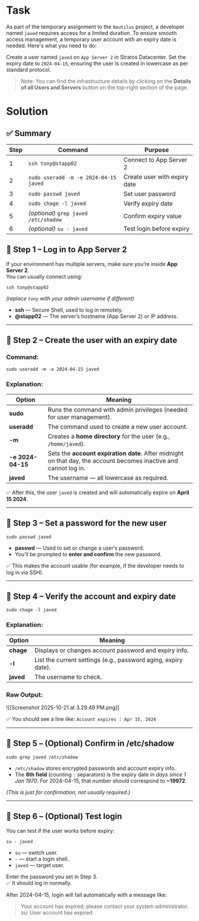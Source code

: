 # Task

As part of the temporary assignment to the `Nautilus` project, a developer named `javed` requires access for a limited duration. To ensure smooth access management, a temporary user account with an expiry date is needed. Here's what you need to do:  

Create a user named `javed` on `App Server 2` in Stratos Datacenter. Set the expiry date to `2024-04-15`, ensuring the user is created in lowercase as per standard protocol.

> Note: You can find the infrastructure details by clicking on the **Details of all Users and Servers** button on the top-right section of the page.

# Solution

## ✅ **Summary**

| Step | Command                               | Purpose                      |
| ---- | ------------------------------------- | ---------------------------- |
| 1    | `ssh tony@stapp02`                    | Connect to App Server 2      |
| 2    | `sudo useradd -m -e 2024-04-15 javed` | Create user with expiry date |
| 3    | `sudo passwd javed`                   | Set user password            |
| 4    | `sudo chage -l javed`                 | Verify expiry date           |
| 5    | _(optional)_ `grep javed /etc/shadow` | Confirm expiry value         |
| 6    | _(optional)_ `su - javed`             | Test login before expiry     |
## 🧩 **Step 1 – Log in to App Server 2**

If your environment has multiple servers, make sure you’re inside **App Server 2**.  
You can usually connect using:

`ssh tony@stapp02`

_(replace `tony` with your admin username if different)_

- **ssh** — Secure Shell, used to log in remotely.
- **@stapp02** — The server’s hostname (App Server 2) or IP address.

---

## 🧩 **Step 2 – Create the user with an expiry date**

### Command:

`sudo useradd -m -e 2024-04-15 javed`

### Explanation:

|Option|Meaning|
|---|---|
|**sudo**|Runs the command with admin privileges (needed for user management).|
|**useradd**|The command used to create a new user account.|
|**-m**|Creates a **home directory** for the user (e.g., `/home/javed`).|
|**-e 2024-04-15**|Sets the **account expiration date**. After midnight on that day, the account becomes inactive and cannot log in.|
|**javed**|The username — all lowercase as required.|

✅ After this, the user `javed` is created and will automatically expire on **April 15 2024**.

---

## 🧩 **Step 3 – Set a password for the new user**

`sudo passwd javed`

- **passwd** — Used to set or change a user’s password.
- You’ll be prompted to **enter and confirm** the new password.

✅ This makes the account usable (for example, if the developer needs to log in via SSH).

---

## 🧩 **Step 4 – Verify the account and expiry date**

`sudo chage -l javed`
### Explanation:

| Option    | Meaning                                                        |
| --------- | -------------------------------------------------------------- |
| **chage** | Displays or changes account password and expiry info.          |
| **-l**    | List the current settings (e.g., password aging, expiry date). |
| **javed** | The username to check.                                         |
### Raw Output:

![[Screenshot 2025-10-21 at 3.29.49 PM.png]]

✅ You should see a line like:
`Account expires : Apr 15, 2024`

---

## 🧩 **Step 5 – (Optional) Confirm in /etc/shadow**

`sudo grep javed /etc/shadow`

- `/etc/shadow` stores encrypted passwords and account expiry info.
- The **8th field** (counting `:` separators) is the expiry date in _days since 1 Jan 1970_. For 2024-04-15, that number should correspond to **~19972**.

_(This is just for confirmation, not usually required.)_

---

## 🧩 **Step 6 – (Optional) Test login**

You can test if the user works before expiry:

`su - javed`

- `su` — switch user.
- `-` — start a login shell.
- `javed` — target user.

Enter the password you set in Step 3.  
✅ It should log in normally.

After 2024-04-15, login will fail automatically with a message like:

>Your account has expired; please contact your system administrator.
>su: User account has expired